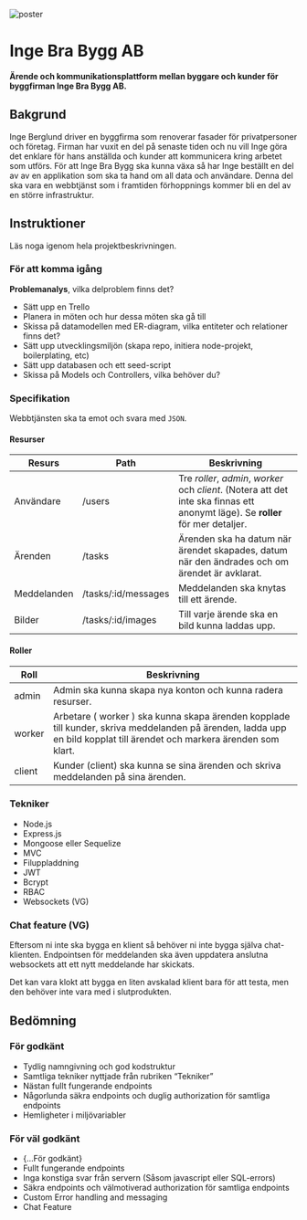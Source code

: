 ![poster](/public/images/poster.jpeg)
# Inge Bra Bygg AB
**Ärende och kommunikationsplattform mellan byggare och kunder för byggfirman Inge Bra Bygg AB.**

## Bakgrund
Inge Berglund driver en byggfirma som renoverar fasader för privatpersoner och företag. Firman har vuxit en del på senaste tiden och nu vill Inge göra det enklare för hans anställda och kunder att kommunicera kring arbetet som utförs. För att Inge Bra Bygg ska kunna växa så har Inge beställt en del av av en applikation som ska ta hand om all data och användare. Denna del ska vara en webbtjänst som i framtiden förhoppnings kommer bli en del av en större infrastruktur.

## Instruktioner
Läs noga igenom hela projektbeskrivningen.

### För att komma igång
**Problemanalys**, vilka delproblem finns det?

- Sätt upp en Trello
- Planera in möten och hur dessa möten ska gå till
- Skissa på datamodellen med ER-diagram, vilka entiteter och relationer finns det?
- Sätt upp utvecklingsmiljön (skapa repo, initiera node-projekt, boilerplating, etc)
- Sätt upp databasen och ett seed-script
- Skissa på Models och Controllers, vilka behöver du?

### Specifikation
Webbtjänsten ska ta emot och svara med ```JSON```.

#### Resurser

|Resurs|Path|Beskrivning|
|---|---|---|
|Användare|/users|Tre *roller*, *admin*, *worker* och *client*. (Notera att det inte ska finnas ett anonymt läge). Se **roller** för mer detaljer.|
|Ärenden|/tasks|Ärenden ska ha datum när ärendet skapades, datum när den ändrades och om ärendet är avklarat.|
|Meddelanden|/tasks/:id/messages|Meddelanden ska knytas till ett ärende.|
|Bilder|/tasks/:id/images|Till varje ärende ska en bild kunna laddas upp.|


#### Roller

|Roll|Beskrivning|
|---|---|
|admin|Admin ska kunna skapa nya konton och kunna radera resurser.|
|worker|Arbetare ( worker ) ska kunna skapa ärenden kopplade till kunder, skriva meddelanden på ärenden, ladda upp en bild kopplat till ärendet och markera ärenden som klart.|
|client|Kunder (client) ska kunna se sina ärenden och skriva meddelanden på sina ärenden.|


### Tekniker
- Node.js
- Express.js
- Mongoose eller Sequelize
- MVC
- Filuppladdning
- JWT
- Bcrypt
- RBAC
- Websockets (VG)

### Chat feature (VG)
Eftersom ni inte ska bygga en klient så behöver ni inte bygga själva chat-klienten.
Endpointsen för meddelanden ska även uppdatera anslutna websockets att ett nytt meddelande har skickats.

Det kan vara klokt att bygga en liten avskalad klient bara för att testa, men den behöver inte vara med i slutprodukten.

## Bedömning
### För godkänt
- Tydlig namngivning och god kodstruktur
- Samtliga tekniker nyttjade från rubriken “Tekniker”
- Nästan fullt fungerande endpoints
- Någorlunda säkra endpoints och duglig authorization för samtliga endpoints
- Hemligheter i miljövariabler

### För väl godkänt
- {...För godkänt}
- Fullt fungerande endpoints
- Inga konstiga svar från servern (Såsom javascript eller SQL-errors)
- Säkra endpoints och välmotiverad authorization för samtliga endpoints
- Custom Error handling and messaging
- Chat Feature
